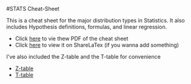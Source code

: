 #STATS Cheat-Sheet

This is a cheat sheet for the major distribution types in Statistics. It also includes Hypothesis definitions, formulas, and linear regression.

- Click [here](https://github.com/ArturGrigio/statistics-distributions-functions/blob/master/cheatsheet.pdf) to vie thew PDF of the cheat sheet 
- Click [here](https://www.sharelatex.com/project/56dd00dab713f7ee53358ec0) to view it on ShareLaTex (if you wanna add something)

I've also included the Z-table and the T-table for convenience
- [Z-table](https://github.com/ArturGrigio/statistics-distributions-functions/blob/master/z-table.pdf)
- [T-table](https://github.com/ArturGrigio/statistics-distributions-functions/blob/master/t-table.pdf)
